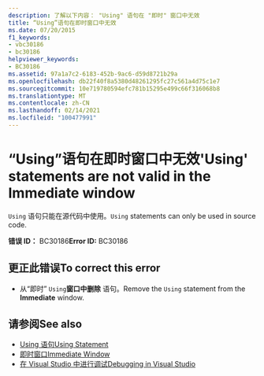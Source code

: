 ```yaml
---
description: 了解以下内容： "Using" 语句在 "即时" 窗口中无效
title: “Using”语句在即时窗口中无效
ms.date: 07/20/2015
f1_keywords:
- vbc30186
- bc30186
helpviewer_keywords:
- BC30186
ms.assetid: 97a1a7c2-6183-452b-9ac6-d59d8721b29a
ms.openlocfilehash: db22f40f8a5380d48261295fc27c561a4d75c1e7
ms.sourcegitcommit: 10e719780594efc781b15295e499c66f316068b8
ms.translationtype: MT
ms.contentlocale: zh-CN
ms.lasthandoff: 02/14/2021
ms.locfileid: "100477991"
---
```

# <a name="using-statements-are-not-valid-in-the-immediate-window"></a><span data-ttu-id="7d29c-103">“Using”语句在即时窗口中无效</span><span class="sxs-lookup"><span data-stu-id="7d29c-103">'Using' statements are not valid in the Immediate window</span></span>

<span data-ttu-id="7d29c-104">`Using` 语句只能在源代码中使用。</span><span class="sxs-lookup"><span data-stu-id="7d29c-104">`Using` statements can only be used in source code.</span></span>  
  
 <span data-ttu-id="7d29c-105">**错误 ID：** BC30186</span><span class="sxs-lookup"><span data-stu-id="7d29c-105">**Error ID:** BC30186</span></span>  
  
## <a name="to-correct-this-error"></a><span data-ttu-id="7d29c-106">更正此错误</span><span class="sxs-lookup"><span data-stu-id="7d29c-106">To correct this error</span></span>  
  
- <span data-ttu-id="7d29c-107">从“即时” `Using`**窗口中删除** 语句。</span><span class="sxs-lookup"><span data-stu-id="7d29c-107">Remove the `Using` statement from the **Immediate** window.</span></span>  
  
## <a name="see-also"></a><span data-ttu-id="7d29c-108">请参阅</span><span class="sxs-lookup"><span data-stu-id="7d29c-108">See also</span></span>

- [<span data-ttu-id="7d29c-109">Using 语句</span><span class="sxs-lookup"><span data-stu-id="7d29c-109">Using Statement</span></span>](../language-reference/statements/using-statement.md)
- [<span data-ttu-id="7d29c-110">即时窗口</span><span class="sxs-lookup"><span data-stu-id="7d29c-110">Immediate Window</span></span>](/visualstudio/ide/reference/immediate-window)
- [<span data-ttu-id="7d29c-111">在 Visual Studio 中进行调试</span><span class="sxs-lookup"><span data-stu-id="7d29c-111">Debugging in Visual Studio</span></span>](/visualstudio/debugger/debugger-feature-tour)
